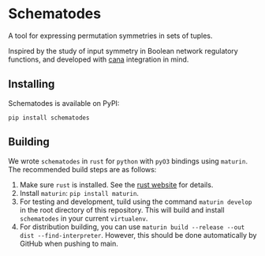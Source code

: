 # Schematodes
A tool for expressing permutation symmetries in sets of tuples. 

Inspired by the study of input symmetry in Boolean network regulatory functions, and developed with [cana](https://github.com/CASCI-lab/CANA) integration in mind.

## Installing
Schematodes is available on PyPI:
```shell
pip install schematodes
```

## Building
We wrote `schematodes` in `rust` for `python` with `pyO3` bindings using `maturin`. The recommended build steps are as follows:

1. Make sure `rust` is installed. See the [rust website](https://www.rust-lang.org/tools/install) for details.
2. Install `maturin`: `pip install maturin`.
3. For testing and development, tuild using the command `maturin develop` in the root directory of this repository. This will build and install `schematodes` in your current `virtualenv`.
4. For distribution building, you can use `maturin build --release --out dist --find-interpreter`. However, this should be done automatically by GitHub when pushing to main.
